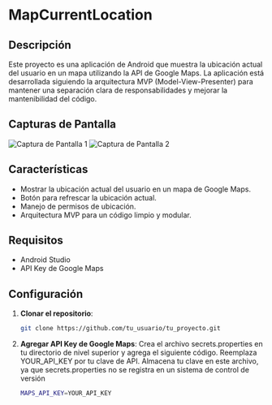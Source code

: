 # MapCurrentLocation

## Descripción

Este proyecto es una aplicación de Android que muestra la ubicación actual del usuario en un mapa utilizando la API de Google Maps. La aplicación está desarrollada siguiendo la arquitectura MVP (Model-View-Presenter) para mantener una separación clara de responsabilidades y mejorar la mantenibilidad del código.

## Capturas de Pantalla

![Captura de Pantalla 1](https://github.com/jehux/MapCurrentLocation/app/src/main/res/drawable/captura_uno.jpg)
![Captura de Pantalla 2](https://github.com/jehux/MapCurrentLocation/app/src/main/res/drawable/captura_dos.jpg)

## Características

- Mostrar la ubicación actual del usuario en un mapa de Google Maps.
- Botón para refrescar la ubicación actual.
- Manejo de permisos de ubicación.
- Arquitectura MVP para un código limpio y modular.

## Requisitos

- Android Studio
- API Key de Google Maps

## Configuración

1. **Clonar el repositorio**:
   ```bash
   git clone https://github.com/tu_usuario/tu_proyecto.git
   ```
2. **Agregar API Key de Google Maps**:
    Crea el archivo secrets.properties en tu directorio de nivel superior y agrega el siguiente código. Reemplaza YOUR_API_KEY por tu clave de API. Almacena tu clave en este archivo, ya que secrets.properties no se registra en un sistema de control de versión
    ```bash
    MAPS_API_KEY=YOUR_API_KEY
    ```
